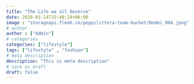 ```yaml
---
title: "The Life we all Deserve"
date: 2020-03-14T15:40:24+06:00
image : "storageapi.fleek.co/peppilittera-team-bucket/Bombi_004.jpeg"
# author
author : ["Admin"]
# categories
categories: ["lifestyle"]
tags: ["lifestyle" , "fashion"]
# meta description
description: "This is meta description"
# save as draft
draft: false
---
```


